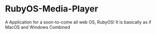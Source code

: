# RubyOS-Media-Player
A Application for a soon-to-come all web OS, RubyOS! It is basically as if MacOS and Windows Combined
